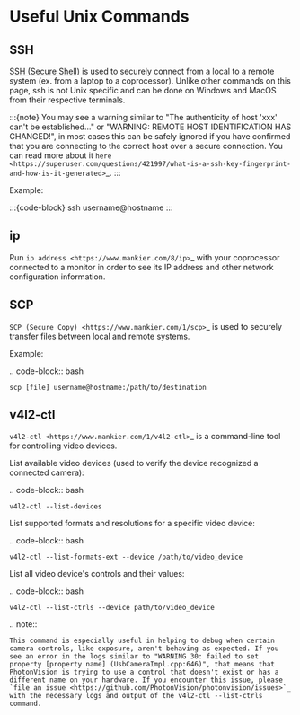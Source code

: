 Useful Unix Commands
====================

SSH
---

[SSH (Secure Shell)](https://www.mankier.com/1/ssh) is used to securely connect from a local to a remote system (ex. from a laptop to a coprocessor). Unlike other commands on this page, ssh is not Unix specific and can be done on Windows and MacOS from their respective terminals.

:::{note}
    You may see a warning similar to "The authenticity of host 'xxx' can't be established..." or "WARNING: REMOTE HOST IDENTIFICATION HAS CHANGED!", in most cases this can be safely ignored if you have confirmed that you are connecting to the correct host over a secure connection. You can read more about it `here <https://superuser.com/questions/421997/what-is-a-ssh-key-fingerprint-and-how-is-it-generated>`_.
:::

Example:

:::{code-block}
    ssh username@hostname
:::

ip
--

Run `ip address <https://www.mankier.com/8/ip>`_ with your coprocessor connected to a monitor in order to see its IP address and other network configuration information.


SCP
---

`SCP (Secure Copy) <https://www.mankier.com/1/scp>`_ is used to securely transfer files between local and remote systems.

Example:

.. code-block:: bash

    scp [file] username@hostname:/path/to/destination

v4l2-ctl
--------

`v4l2-ctl <https://www.mankier.com/1/v4l2-ctl>`_ is a command-line tool for controlling video devices.

List available video devices (used to verify the device recognized a connected camera):

.. code-block:: bash

    v4l2-ctl --list-devices

List supported formats and resolutions for a specific video device:

.. code-block:: bash

    v4l2-ctl --list-formats-ext --device /path/to/video_device

List all video device's controls and their values:

.. code-block:: bash

    v4l2-ctl --list-ctrls --device path/to/video_device

.. note::

    This command is especially useful in helping to debug when certain camera controls, like exposure, aren't behaving as expected. If you see an error in the logs similar to "WARNING 30: failed to set property [property name] (UsbCameraImpl.cpp:646)", that means that PhotonVision is trying to use a control that doesn't exist or has a different name on your hardware. If you encounter this issue, please `file an issue <https://github.com/PhotonVision/photonvision/issues>`_ with the necessary logs and output of the v4l2-ctl --list-ctrls command.
